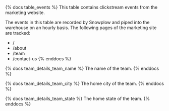 {% docs table_events %}
This table contains clickstream events from the marketing website.

The events in this table are recorded by Snowplow and piped into the warehouse on an hourly basis. The following pages of the marketing site are tracked:
 - /
 - /about
 - /team
 - /contact-us
{% enddocs %}

{% docs team_details_team_name %}
The name of the team.
{% enddocs %}

{% docs team_details_team_city %}
The home city of the team.
{% enddocs %}

{% docs team_details_team_state %}
The home state of the team.
{% enddocs %}